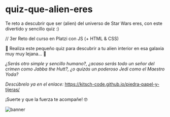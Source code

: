 # quiz-que-alien-eres
Te reto a descubrir que ser (alien) del universo de Star Wars eres, con este divertido y sencillo quiz :)

// 3er Reto del curso en Platzi con JS (+ HTML & CSS)

🌌 Realiza este pequeño quiz para descubrir a tu alien interior en esa galaxia muy muy lejana... 🌌

<i>¿Serás otro simple y sencillo humano?, ¿acaso serás todo un señor del crimen como Jabba the Hutt?, ¿o quizás un poderoso Jedi como el Maestro Yoda?

Descúbrelo ya en el enlace:</i> https://kitsch-code.github.io/piedra-papel-y-tijeras/

¡Suerte y que la fuerza te acompañe! 🤓

![banner](https://user-images.githubusercontent.com/86083181/196099156-7f3c8b8e-2c9a-453e-9ea0-2821002e9d51.jpg)
